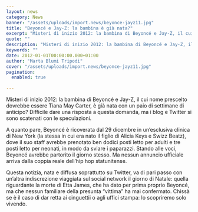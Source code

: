 ```yaml
---
layout: news
category: News
banner: "/assets/uploads/import.news/beyonce-jayz11.jpg"
title: "Beyoncé e Jay-Z: la bambina è già nata?"
excerpt: "Misteri di inizio 2012: la bambina di Beyoncé e Jay-Z, il cui nome prescelto dovrebbe essere Tiana May Carter, è già nata con un paio di settimane di anticipo? Difficile dare una risposta a questa domanda, ma i blog e Twitter si sono scatenati con le speculazioni. A quanto pare, Beyoncé è ricoverata dal 29 [&hellip"
quote: ""
description: "Misteri di inizio 2012: la bambina di Beyoncé e Jay-Z, il cui nome prescelto dovrebbe essere Tiana May Carter, è già nata con un paio di settimane di anticipo? Difficile dare una risposta a questa domanda, ma i blog e Twitter si sono scatenati con le speculazioni. A quanto pare, Beyoncé è ricoverata dal 29 [&hellip"
keywords: ""
date: 2012-01-01T00:00:00.000+01:00
author: "Marta Blumi Tripodi"
cover: "/assets/uploads/import.news/beyonce-jayz11.jpg"
pagination:
  enabled: true

---
```


Misteri di inizio 2012: la bambina di Beyoncé e Jay-Z, il cui nome prescelto dovrebbe essere Tiana May Carter, è già nata con un paio di settimane di anticipo? Difficile dare una risposta a questa domanda, ma i blog e Twitter si sono scatenati con le speculazioni.

A quanto pare, Beyoncé è ricoverata dal 29 dicembre in un’esclusiva clinica di New York (la stessa in cui era nato il figlio di Alicia Keys e Swizz Beatz), dove il suo staff avrebbe prenotato ben dodici posti letto per adulti e tre posti letto per neonati, in modo da sviare i paparazzi. Stando alle voci, Beyoncé avrebbe partorito il giorno stesso. Ma nessun annuncio ufficiale arriva dalla coppia reale dell’hip hop statunitense.

Questa notizia, nata e diffusa soprattutto su Twitter, va di pari passo con un’altra indiscrezione viaggiata sul social network il giorno di Natale: quella riguardante la morte di Etta James, che ha dato per prima proprio Beyoncé, ma che nessun familiare della presunta “vittima” ha mai confermato. Chissà se è il caso di dar retta ai cinguettii o agli uffici stampa: lo scopriremo solo vivendo.